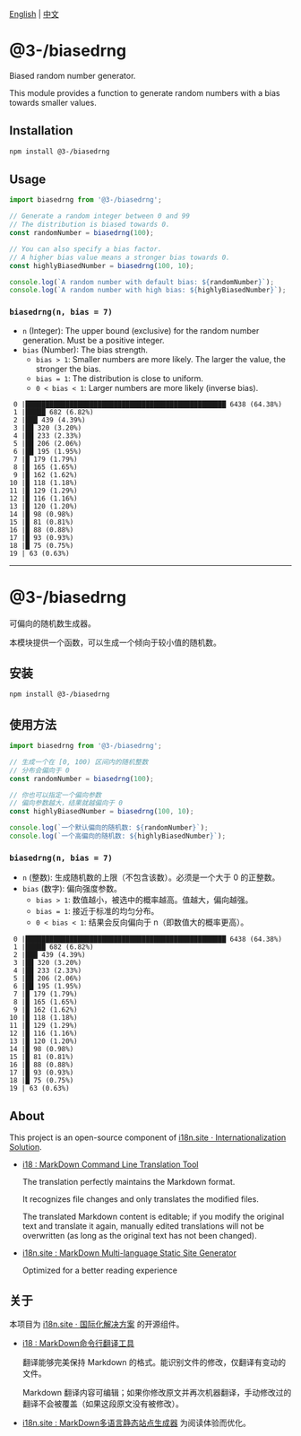 [English](#english) | [中文](#中文)

<a id="english"></a>

# @3-/biasedrng

Biased random number generator.

This module provides a function to generate random numbers with a bias towards smaller values.

## Installation

```bash
npm install @3-/biasedrng
```

## Usage

```javascript
import biasedrng from '@3-/biasedrng';

// Generate a random integer between 0 and 99
// The distribution is biased towards 0.
const randomNumber = biasedrng(100);

// You can also specify a bias factor.
// A higher bias value means a stronger bias towards 0.
const highlyBiasedNumber = biasedrng(100, 10);

console.log(`A random number with default bias: ${randomNumber}`);
console.log(`A random number with high bias: ${highlyBiasedNumber}`);
```

### `biasedrng(n, bias = 7)`

*   `n` (Integer): The upper bound (exclusive) for the random number generation. Must be a positive integer.
*   `bias` (Number): The bias strength.
    *   `bias > 1`: Smaller numbers are more likely. The larger the value, the stronger the bias.
    *   `bias = 1`: The distribution is close to uniform.
    *   `0 < bias < 1`: Larger numbers are more likely (inverse bias).

```
 0 |██████████████████████████████████████████████████ 6438 (64.38%)
 1 |█████ 682 (6.82%)
 2 |███ 439 (4.39%)
 3 |██ 320 (3.20%)
 4 |██ 233 (2.33%)
 5 |██ 206 (2.06%)
 6 |██ 195 (1.95%)
 7 |█ 179 (1.79%)
 8 |█ 165 (1.65%)
 9 |█ 162 (1.62%)
10 |█ 118 (1.18%)
11 |█ 129 (1.29%)
12 |█ 116 (1.16%)
13 |█ 120 (1.20%)
14 |█ 98 (0.98%)
15 |█ 81 (0.81%)
16 |█ 88 (0.88%)
17 |█ 93 (0.93%)
18 |█ 75 (0.75%)
19 | 63 (0.63%)
```

---

<a id="中文"></a>

# @3-/biasedrng

可偏向的随机数生成器。

本模块提供一个函数，可以生成一个倾向于较小值的随机数。

## 安装

```bash
npm install @3-/biasedrng
```

## 使用方法

```javascript
import biasedrng from '@3-/biasedrng';

// 生成一个在 [0, 100) 区间内的随机整数
// 分布会偏向于 0
const randomNumber = biasedrng(100);

// 你也可以指定一个偏向参数
// 偏向参数越大，结果就越偏向于 0
const highlyBiasedNumber = biasedrng(100, 10);

console.log(`一个默认偏向的随机数: ${randomNumber}`);
console.log(`一个高偏向的随机数: ${highlyBiasedNumber}`);
```

### `biasedrng(n, bias = 7)`

*   `n` (整数): 生成随机数的上限（不包含该数）。必须是一个大于 0 的正整数。
*   `bias` (数字): 偏向强度参数。
    *   `bias > 1`: 数值越小，被选中的概率越高。值越大，偏向越强。
    *   `bias = 1`: 接近于标准的均匀分布。
    *   `0 < bias < 1`: 结果会反向偏向于 n（即数值大的概率更高）。

```
 0 |██████████████████████████████████████████████████ 6438 (64.38%)
 1 |█████ 682 (6.82%)
 2 |███ 439 (4.39%)
 3 |██ 320 (3.20%)
 4 |██ 233 (2.33%)
 5 |██ 206 (2.06%)
 6 |██ 195 (1.95%)
 7 |█ 179 (1.79%)
 8 |█ 165 (1.65%)
 9 |█ 162 (1.62%)
10 |█ 118 (1.18%)
11 |█ 129 (1.29%)
12 |█ 116 (1.16%)
13 |█ 120 (1.20%)
14 |█ 98 (0.98%)
15 |█ 81 (0.81%)
16 |█ 88 (0.88%)
17 |█ 93 (0.93%)
18 |█ 75 (0.75%)
19 | 63 (0.63%)
```

## About

This project is an open-source component of [i18n.site ⋅ Internationalization Solution](https://i18n.site).

* [i18 : MarkDown Command Line Translation Tool](https://i18n.site/i18)

  The translation perfectly maintains the Markdown format.

  It recognizes file changes and only translates the modified files.

  The translated Markdown content is editable; if you modify the original text and translate it again, manually edited translations will not be overwritten (as long as the original text has not been changed).

* [i18n.site : MarkDown Multi-language Static Site Generator](https://i18n.site/i18n.site)

  Optimized for a better reading experience

## 关于

本项目为 [i18n.site ⋅ 国际化解决方案](https://i18n.site) 的开源组件。

* [i18 :  MarkDown命令行翻译工具](https://i18n.site/i18)

  翻译能够完美保持 Markdown 的格式。能识别文件的修改，仅翻译有变动的文件。

  Markdown 翻译内容可编辑；如果你修改原文并再次机器翻译，手动修改过的翻译不会被覆盖（如果这段原文没有被修改）。

* [i18n.site : MarkDown多语言静态站点生成器](https://i18n.site/i18n.site) 为阅读体验而优化。
